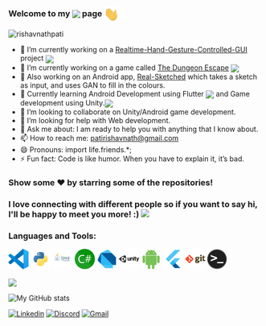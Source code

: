 ### Welcome to my <img src="https://media3.giphy.com/media/KzJkzjggfGN5Py6nkT/giphy.gif" width="30" align="center"> page <img src="https://raw.githubusercontent.com/ABSphreak/ABSphreak/master/gifs/Hi.gif" width="30px" align="center"></h2>

<p align="left"> <img src="https://komarev.com/ghpvc/?username=rishavnathpati&label=Views&color=blue&style=plastic" alt="rishavnathpati" /> </p>

- 🔭 I’m currently working on a [Realtime-Hand-Gesture-Controlled-GUI](https://github.com/rishavnathpati/Realtime-Hand-Gesture-Controlled-GUI) project  <img src="https://media4.giphy.com/media/LMt9638dO8dftAjtco/giphy.gif" width="20" align="center">
- 🔭 I’m currently working on a game called [The Dungeon Escape](https://github.com/rishavnathpati/Dungeon_Escape-Unity_Android) <img src="https://media.giphy.com/media/WUlplcMpOCEmTGBtBW/giphy.gif" width="30" align="center">
- 🔭 Also working on an Android app, [Real-Sketched](https://github.com/rishavnathpati/real_sketched) which takes a sketch as input, and uses GAN to fill in the colours.
- 🌱 Currently learning Android Development using Flutter <img src="https://media.giphy.com/media/UQJlZ2OcaCA2RLfGiZ/giphy.gif" width="15" align="center"> and Game development using Unity.<img src="https://i.gifer.com/origin/db/db3cb258e9bbb78c5851a000742e5468_w200.gif" width="30" align="center">
- 👯 I’m looking to collaborate on Unity/Android game development.
- 🤔 I’m looking for help with Web development.
- 💬 Ask me about: I am ready to help you with anything that I know about.
- 📫 How to reach me: patirishavnath@gmail.com
- 😄 Pronouns: import life.friends.*;
- ⚡ Fun fact:  Code is like humor. When you have to explain it, it’s bad.

### Show some ❤️ by starring some of the repositories!

### I love connecting with different people so if you want to say hi, I'll be happy to meet you more! :) <img src="https://media.giphy.com/media/LnQjpWaON8nhr21vNW/giphy.gif" width="40">

### Languages and Tools:

<code><img height="40" src="https://raw.githubusercontent.com/github/explore/80688e429a7d4ef2fca1e82350fe8e3517d3494d/topics/visual-studio-code/visual-studio-code.png" ></code>
<code><img height="40" src="https://raw.githubusercontent.com/github/explore/80688e429a7d4ef2fca1e82350fe8e3517d3494d/topics/python/python.png"></code>
<code><img height="40" src="https://raw.githubusercontent.com/github/explore/80688e429a7d4ef2fca1e82350fe8e3517d3494d/topics/java/java.png"></code>
<code><img height="40" src="https://raw.githubusercontent.com/github/explore/80688e429a7d4ef2fca1e82350fe8e3517d3494d/topics/csharp/csharp.png"></code>
<code><img height="40" src="https://raw.githubusercontent.com/github/explore/80688e429a7d4ef2fca1e82350fe8e3517d3494d/topics/dart/dart.png"></code>
<code><img height="40" src="https://raw.githubusercontent.com/github/explore/80688e429a7d4ef2fca1e82350fe8e3517d3494d/topics/unity/unity.png"></code>
<code><img height="40" src="https://raw.githubusercontent.com/github/explore/5c058a388828bb5fde0bcafd4bc867b5bb3f26f3/topics/android/android.png"></code>
<code><img height="40" src="https://raw.githubusercontent.com/github/explore/80688e429a7d4ef2fca1e82350fe8e3517d3494d/topics/flutter/flutter.png"></code>
<code><img height="40" src="https://raw.githubusercontent.com/github/explore/80688e429a7d4ef2fca1e82350fe8e3517d3494d/topics/git/git.png"></code>
<code><img height="40" src="https://raw.githubusercontent.com/github/explore/80688e429a7d4ef2fca1e82350fe8e3517d3494d/topics/terminal/terminal.png"></code>

<a href="https://github.com/rishavnathpati">
  <img align="center" src="https://github-readme-stats.vercel.app/api/top-langs/?username=rishavnathpati&theme=dark&hide_langs_below=1" />
</a>

![My GitHub stats](https://github-readme-stats.vercel.app/api?username=rishavnathpati&show_icons=true&theme=radical)

[![Linkedin](https://img.shields.io/badge/-LinkedIn-blue?style=flat&logo=Linkedin&logoColor=white)](https://www.linkedin.com/in/rishav-nath-p-67223bb9/)
[![Discord](https://img.shields.io/badge/-Discord-blueviolet?style=flat&labelColor=blueviolet&logo=Discord&logoColor=white)](https://discord.gg/HTUu7xWw)
[![Gmail](https://img.shields.io/badge/-Gmail-c14438?style=flat&logo=Gmail&logoColor=white)](mailto:@patirishavnath@gmail.com)
